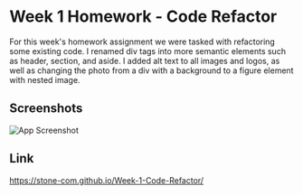 
# Week 1 Homework - Code Refactor

For this week's homework assignment we were tasked with refactoring some existing code.
I renamed div tags into more semantic elements such as header, section, and aside. I added alt text to all images and logos, as well as changing the photo from a div with a background to a figure element with nested image.


## Screenshots

![App Screenshot](images/screenshot.png)

## Link

https://stone-com.github.io/Week-1-Code-Refactor/